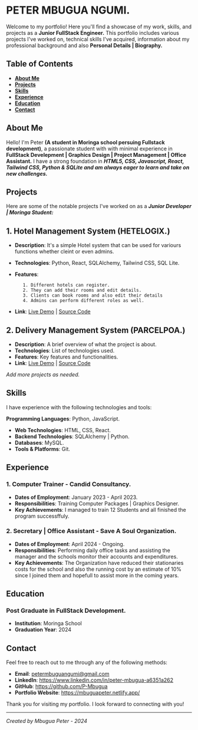 #  **PETER MBUGUA NGUMI.**

Welcome to my portfolio! Here you'll find a showcase of my work, skills, and projects as a **Junior FullStack Engineer.** This portfolio includes various projects I've worked on, technical skills I've acquired, information about my professional background and also **Personal Details | Biography.**

## **Table of Contents**

- **[About Me](#about-me)**
- **[Projects](#projects)**
- **[Skills](#skills)**
- **[Experience](#experience)**
- **[Education](#education)**
- **[Contact](#contact)**

## **About Me**

Hello! I'm Peter **(A student in Moringa school persuing Fullstack development)**, a passionate student with with minimal experience in **FullStack Develepment | Graphics Design | Project Management | Office Assistant.** I have a strong foundation in ***HTML5, CSS, Javascript, React, Tailwind CSS, Python & SQLite and am always eager to learn and take on new challenges.***

## **Projects**

Here are some of the notable projects I've worked on as a ***Junior Developer | Moringa Student:***

## 1. Hotel Management System (HETELOGIX.)
* **Description**: It's a simple Hotel system that can be used for variours functions whether cleint or even admins.
* **Technologies**: Python, React, SQLAlchemy, Tailwind CSS, SQL Lite.
* **Features**:



         1. Different hotels can register.
         2. They can add their rooms and edit details.
         3. Clients can book rooms and also edit their details
         4. Admins can perform different roles as well.
* **Link**: [Live Demo](link-to-demo) | [Source Code](link-to-source-code)

## 2. Delivery Management System (PARCELPOA.)
* **Description**: A brief overview of what the project is about.
* **Technologies**: List of technologies used.
* **Features**: Key features and functionalities.
* **Link**: [Live Demo](link-to-demo) | [Source Code](link-to-source-code)

*Add more projects as needed.*

## **Skills**

I have experience with the following technologies and tools:

 **Programming Languages**: Python, JavaScript.
- **Web Technologies**:  HTML, CSS, React.
- **Backend Technologies**: SQLAlchemy | Python.
- **Databases**: MySQL.
- **Tools & Platforms**:  Git.

## **Experience**

### 1. Computer Trainer - Candid Consultancy.
* **Dates of Employment**:  January 2023 - April 2023.
* **Responsibilities**: Training Computer Packages | Graphics Designer.
* **Key Achievements**: I managed to train 12 Students and all finished the program successffuly.

### 2. Secretary | Office Assistant - Save A Soul  Organization.
* **Dates of Employment**: April 2024 - Ongoing.
* **Responsibilities**: Performing daily office tasks and assisting the manager and the schools monitor their accounts and expenditures.
* **Key Achievements**: The Organization have reduced their stationaries costs for the school and also the running cost by an estimate of 10% since I joined them and hopefull to assist more in the coming years.

## **Education**

### Post Graduate in FullStack Development.
* **Institution**: Moringa School
* **Graduation Year**: 2024



## **Contact**

Feel free to reach out to me through any of the following methods:

- **Email**: petermbuguangumi@gmail.com
- **LinkedIn**: https://www.linkedin.com/in/peter-mbugua-a6351a262
- **GitHub**: https://github.com/P-Mbugua
- **Portfolio Website**: https://mbuguapeter.netlify.app/

Thank you for visiting my portfolio. I look forward to connecting with you!

---

*Created by Mbugua Peter - 2024*

